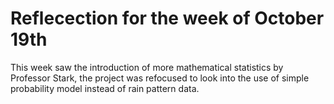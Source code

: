 Reflecection for the week of October 19th
==========================================

  This week saw the introduction of more mathematical statistics by Professor Stark, the project was refocused to look into
  the use of simple probability model instead of rain pattern data. 
